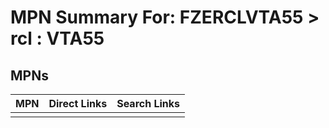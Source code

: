 



# MPN Summary For: FZERCLVTA55 > rcl : VTA55

## MPNs
  

|MPN|Direct Links|Search Links|
| :--- | :--- | :--- |
||||
